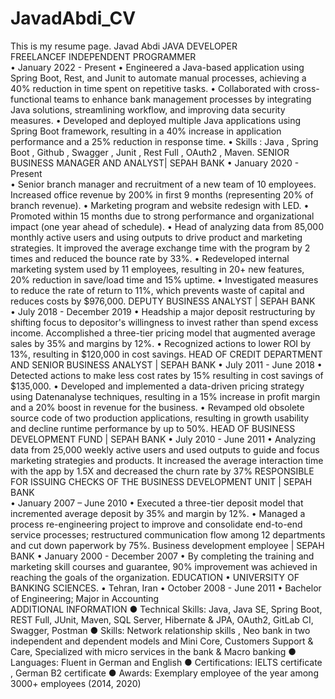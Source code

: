 # JavadAbdi_CV
This is my resume page.
Javad Abdi
JAVA DEVELOPER      
 FREELANCEF INDEPENDENT PROGRAMMER                                                                                                                                                           
•	January  2022 -  Present
•	Engineered a Java-based application using Spring Boot, Rest, and Junit to automate manual processes, achieving a 40% reduction in time spent on repetitive tasks.
•	Collaborated with cross-functional teams to enhance bank management processes by integrating Java solutions, streamlining workflow, and improving data security measures.
•	Developed and deployed multiple Java applications using Spring Boot framework, resulting in a 40% increase in application performance and a 25% reduction in response time.
•	Skills  :  Java , Spring Boot , Github , Swagger , Junit , Rest Full , OAuth2 ,  Maven.
SENIOR BUSINESS MANAGER AND ANALYST| SEPAH BANK
•	January  2020 - Present    
•	Senior branch manager and recruitment of a new team of 10 employees. Increased office revenue by 200% in first 9 months (representing 20% of branch revenue). 
•	Marketing program and website redesign with LED. 
•	Promoted within 15 months due to strong performance and organizational impact (one year ahead of schedule).
•	Head of analyzing data from 85,000 monthly active users and using outputs to drive product and marketing strategies. It improved the average exchange time with the program by 2 times and reduced the bounce rate by 33%.
•	Redeveloped internal marketing system used by 11 employees, resulting in 20+ new features, 20% reduction in save/load time and 15% uptime.
•	Investigated measures to reduce the rate of return to 11%, which prevents waste of capital and reduces costs by $976,000.
DEPUTY BUSINESS ANALYST | SEPAH BANK                                                                      
•	July 2018 - December 2019
•	Headship a major deposit restructuring by shifting focus to depositor's willingness to invest rather than spend excess income. Accomplished a three-tier pricing model that augmented average sales by 35% and margins by 12%.
•	Recognized actions to lower ROI by 13%, resulting in $120,000 in cost savings.
HEAD OF CREDIT DEPARTMENT AND SENIOR BUSINESS ANALYST   | SEPAH BANK
•	July 2011 - June 2018
•	Detected actions to make less cost rates by 15% resulting in cost savings of $135,000.
•	Developed and implemented a data-driven pricing strategy using Datenanalyse techniques, resulting in a 15% increase in profit margin and a 20% boost in revenue for the business.
•	Revamped old obsolete source code of two production applications, resulting in growth usability and decline runtime performance by up to 50%.
HEAD OF BUSINESS DEVELOPMENT FUND | SEPAH BANK
•	July 2010 - June 2011
•	Analyzing  data from 25,000 weekly active users and used outputs to guide and focus marketing strategies and products. It increased the average interaction time with the app by 1.5X  and decreased the churn rate by 37%
RESPONSIBLE FOR ISSUING CHECKS OF THE BUSINESS DEVELOPMENT UNIT  | SEPAH BANK   
•	January 2007 – June 2010
•	Executed a three-tier deposit model that incremented average deposit by 35% and margin by 12%.
•	Managed a process re-engineering project to improve and consolidate end-to-end service processes; restructured communication flow among 12 departments and cut down paperwork by 75%.
Business development employee  | SEPAH BANK
•	January 2000 -   December 2007
•	By completing the training and marketing skill courses and guarantee, 90% improvement was achieved in reaching the goals of the organization.
EDUCATION
•	UNIVERSITY OF BANKING SCIENCES.	
•	Tehran, Iran
•	October 2008 - June 2011
•	Bachelor of Engineering; Major in Accounting	
ADDITIONAL INFORMATION
●	Technical Skills: Java, Java SE, Spring Boot, REST Full, JUnit, Maven, SQL Server, Hibernate & JPA, OAuth2, GitLab CI, Swagger, Postman
●	Skills: Network relationship skills , Neo bank in two independent and dependent models and Mini Core, Customers Support  &  Care, Specialized with micro services in the bank &  Macro banking 
●	Languages: Fluent in German and English
●	Certifications: IELTS certificate , German B2 certificate
●	Awards: Exemplary employee of the year among 3000+  employees (2014, 2020)
